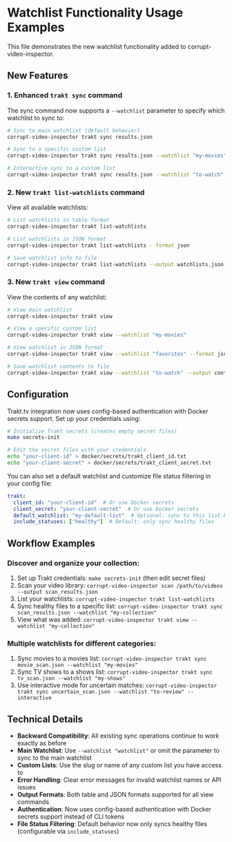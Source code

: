# Watchlist Functionality Usage Examples

This file demonstrates the new watchlist functionality added to corrupt-video-inspector.

## New Features

### 1. Enhanced `trakt sync` command
The sync command now supports a `--watchlist` parameter to specify which watchlist to sync to:

```bash
# Sync to main watchlist (default behavior)
corrupt-video-inspector trakt sync results.json

# Sync to a specific custom list
corrupt-video-inspector trakt sync results.json --watchlist "my-movies"

# Interactive sync to a custom list
corrupt-video-inspector trakt sync results.json --watchlist "to-watch" --interactive
```

### 2. New `trakt list-watchlists` command
View all available watchlists:

```bash
# List watchlists in table format
corrupt-video-inspector trakt list-watchlists

# List watchlists in JSON format
corrupt-video-inspector trakt list-watchlists --format json

# Save watchlist info to file
corrupt-video-inspector trakt list-watchlists --output watchlists.json
```

### 3. New `trakt view` command
View the contents of any watchlist:

```bash
# View main watchlist
corrupt-video-inspector trakt view

# View a specific custom list
corrupt-video-inspector trakt view --watchlist "my-movies"

# View watchlist in JSON format
corrupt-video-inspector trakt view --watchlist "favorites" --format json

# Save watchlist contents to file
corrupt-video-inspector trakt view --watchlist "to-watch" --output contents.json
```

## Configuration

Trakt.tv integration now uses config-based authentication with Docker secrets support. Set up your credentials using:

```bash
# Initialize Trakt secrets (creates empty secret files)
make secrets-init

# Edit the secret files with your credentials
echo "your-client-id" > docker/secrets/trakt_client_id.txt
echo "your-client-secret" > docker/secrets/trakt_client_secret.txt
```

You can also set a default watchlist and customize file status filtering in your config file:

```yaml
trakt:
  client_id: "your-client-id"  # Or use Docker secrets
  client_secret: "your-client-secret"  # Or use Docker secrets
  default_watchlist: "my-default-list"  # Optional: sync to this list by default
  include_statuses: ["healthy"]  # Default: only sync healthy files
```

## Workflow Examples

### Discover and organize your collection:
1. Set up Trakt credentials: `make secrets-init` (then edit secret files)
2. Scan your video library: `corrupt-video-inspector scan /path/to/videos --output scan_results.json`
3. List your watchlists: `corrupt-video-inspector trakt list-watchlists`
4. Sync healthy files to a specific list: `corrupt-video-inspector trakt sync scan_results.json --watchlist "my-collection"`
5. View what was added: `corrupt-video-inspector trakt view --watchlist "my-collection"`

### Multiple watchlists for different categories:
1. Sync movies to a movies list: `corrupt-video-inspector trakt sync movie_scan.json --watchlist "my-movies"`
2. Sync TV shows to a shows list: `corrupt-video-inspector trakt sync tv_scan.json --watchlist "my-shows"`
3. Use interactive mode for uncertain matches: `corrupt-video-inspector trakt sync uncertain_scan.json --watchlist "to-review" --interactive`

## Technical Details

- **Backward Compatibility**: All existing sync operations continue to work exactly as before
- **Main Watchlist**: Use `--watchlist "watchlist"` or omit the parameter to sync to the main watchlist
- **Custom Lists**: Use the slug or name of any custom list you have access to
- **Error Handling**: Clear error messages for invalid watchlist names or API issues
- **Output Formats**: Both table and JSON formats supported for all view commands
- **Authentication**: Now uses config-based authentication with Docker secrets support instead of CLI tokens
- **File Status Filtering**: Default behavior now only syncs healthy files (configurable via `include_statuses`)
